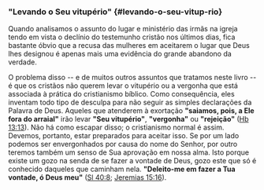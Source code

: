 ### &quot;Levando o Seu vitupério&quot; {#levando-o-seu-vitup-rio}

Quando analisamos o assunto do lugar e ministério das irmãs na igreja tendo em vista o declínio do testemunho cristão nos últimos dias, fica bastante óbvio que a recusa das mulheres em aceitarem o lugar que Deus lhes designou é apenas mais uma evidência do grande abandono da verdade.

O problema disso -- e de muitos outros assuntos que tratamos neste livro -- é que os cristãos não querem levar o vitupério ou a vergonha que está associada à prática do cristianismo bíblico. Como consequência, eles inventam todo tipo de desculpa para não seguir as simples declarações da Palavra de Deus. Aqueles que atenderem à exortação **&quot;saiamos, pois, a Ele fora do arraial&quot;** irão levar **&quot;Seu vitupério&quot;**, **&quot;vergonha&quot;** ou **&quot;rejeição&quot;** ([Hb 13:13](http://bibliaonline.com.br/acf/hb/13/13)). Não há como escapar disso; o cristianismo normal é assim. Devemos, portanto, estar preparados para aceitar isso. Se por um lado podemos ser envergonhados por causa do nome do Senhor, por outro teremos também um senso de Sua aprovação em nossa alma. Isto porque existe um gozo na senda de se fazer a vontade de Deus, gozo este que só é conhecido daqueles que caminham nela. **&quot;Deleito-me em fazer a Tua vontade, ó Deus meu&quot;** ([Sl 40:8](http://bibliaonline.com.br/acf/sl/40/8); [Jeremias 15:16](http://bibliaonline.com.br/acf/jr/15/15)).